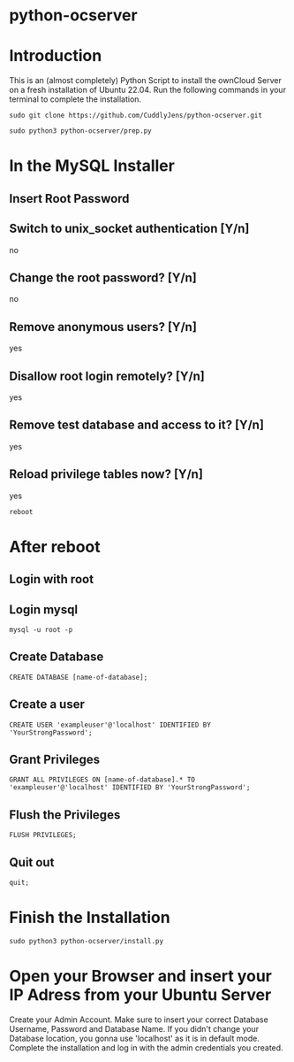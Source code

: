 # python-ocserver
# Introduction
This is an (almost completely) Python Script to install the ownCloud Server on a fresh installation of Ubuntu 22.04. Run the following commands in your terminal to complete the installation.
```
sudo git clone https://github.com/CuddlyJens/python-ocserver.git
```
```
sudo python3 python-ocserver/prep.py
```
# In the MySQL Installer
## Insert Root Password
## Switch to unix_socket authentication [Y/n]
no
## Change the root password? [Y/n]
no
## Remove anonymous users? [Y/n]
yes
## Disallow root login remotely? [Y/n]
yes
## Remove test database and access to it? [Y/n]
yes
## Reload privilege tables now? [Y/n]
yes
```
reboot
```
# After reboot
## Login with root
## Login mysql
```
mysql -u root -p
```
## Create Database
```
CREATE DATABASE [name-of-database];
```
## Create a user
```
CREATE USER 'exampleuser'@'localhost' IDENTIFIED BY 'YourStrongPassword';
```
## Grant Privileges
```
GRANT ALL PRIVILEGES ON [name-of-database].* TO 'exampleuser'@'localhost' IDENTIFIED BY 'YourStrongPassword';
```
## Flush the Privileges
```
FLUSH PRIVILEGES;
```
## Quit out
```
quit;
```
# Finish the Installation
```
sudo python3 python-ocserver/install.py
```
# Open your Browser and insert your IP Adress from your Ubuntu Server
Create your Admin Account. 
Make sure to insert your correct Database Username, Password and Database Name. If you didn't change your Database location, you gonna use 'localhost' as it is in default mode.
Complete the installation and log in with the admin credentials you created.
